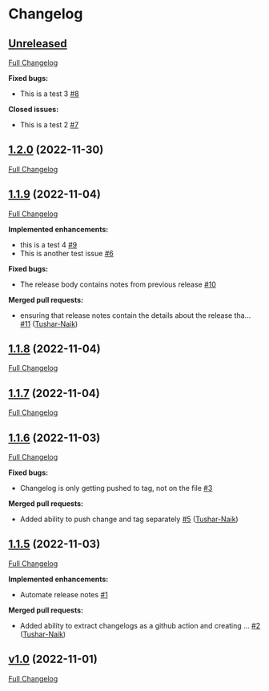 # Changelog

## [Unreleased](https://github.com/livetheoogway/crud-store/tree/HEAD)

[Full Changelog](https://github.com/livetheoogway/crud-store/compare/1.2.0...HEAD)

**Fixed bugs:**

- This is a test 3 [\#8](https://github.com/livetheoogway/crud-store/issues/8)

**Closed issues:**

- This is a test 2 [\#7](https://github.com/livetheoogway/crud-store/issues/7)

## [1.2.0](https://github.com/livetheoogway/crud-store/tree/1.2.0) (2022-11-30)

[Full Changelog](https://github.com/livetheoogway/crud-store/compare/1.1.9...1.2.0)

## [1.1.9](https://github.com/livetheoogway/crud-store/tree/1.1.9) (2022-11-04)

[Full Changelog](https://github.com/livetheoogway/crud-store/compare/1.1.8...1.1.9)

**Implemented enhancements:**

- this is a test 4 [\#9](https://github.com/livetheoogway/crud-store/issues/9)
- This is another test issue [\#6](https://github.com/livetheoogway/crud-store/issues/6)

**Fixed bugs:**

- The release body contains notes from previous release [\#10](https://github.com/livetheoogway/crud-store/issues/10)

**Merged pull requests:**

- ensuring that release notes contain the details about the release tha… [\#11](https://github.com/livetheoogway/crud-store/pull/11) ([Tushar-Naik](https://github.com/Tushar-Naik))

## [1.1.8](https://github.com/livetheoogway/crud-store/tree/1.1.8) (2022-11-04)

[Full Changelog](https://github.com/livetheoogway/crud-store/compare/1.1.7...1.1.8)

## [1.1.7](https://github.com/livetheoogway/crud-store/tree/1.1.7) (2022-11-04)

[Full Changelog](https://github.com/livetheoogway/crud-store/compare/1.1.6...1.1.7)

## [1.1.6](https://github.com/livetheoogway/crud-store/tree/1.1.6) (2022-11-03)

[Full Changelog](https://github.com/livetheoogway/crud-store/compare/1.1.5...1.1.6)

**Fixed bugs:**

- Changelog is only getting pushed to tag, not on the file [\#3](https://github.com/livetheoogway/crud-store/issues/3)

**Merged pull requests:**

- Added ability to push change and tag separately [\#5](https://github.com/livetheoogway/crud-store/pull/5) ([Tushar-Naik](https://github.com/Tushar-Naik))

## [1.1.5](https://github.com/livetheoogway/crud-store/tree/1.1.5) (2022-11-03)

[Full Changelog](https://github.com/livetheoogway/crud-store/compare/v1.0...1.1.5)

**Implemented enhancements:**

- Automate release notes [\#1](https://github.com/livetheoogway/crud-store/issues/1)

**Merged pull requests:**

- Added ability to extract changelogs as a github action and creating … [\#2](https://github.com/livetheoogway/crud-store/pull/2) ([Tushar-Naik](https://github.com/Tushar-Naik))

## [v1.0](https://github.com/livetheoogway/crud-store/tree/v1.0) (2022-11-01)

[Full Changelog](https://github.com/livetheoogway/crud-store/compare/49ac4ce542cdf14851e7bf894fc160f3e4836b84...v1.0)



